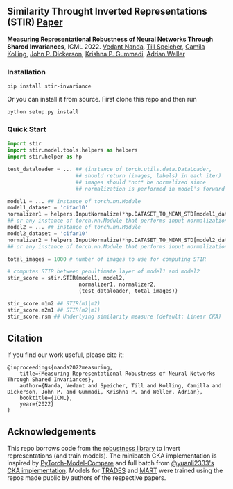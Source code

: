 ## Similarity Throught Inverted Representations (STIR)  [Paper]()

**Measuring Representational Robustness of Neural Networks Through Shared Invariances**, ICML 2022.
[Vedant Nanda](https://nvedant07.github.io/), [Till Speicher](https://people.mpi-sws.org/~tspeicher/), [Camila Kolling](https://camilakolling.github.io/), [John P. Dickerson](http://jpdickerson.com/), [Krishna P. Gummadi](https://people.mpi-sws.org/~gummadi/), [Adrian Weller](http://mlg.eng.cam.ac.uk/adrian/)

### Installation

```
pip install stir-invariance
```

Or you can install it from source. First clone this repo and then run

```
python setup.py install
```

### Quick Start

```python
import stir
import stir.model.tools.helpers as helpers
import stir.helper as hp

test_dataloader = ... ## (instance of torch.utils.data.DataLoader, 
                      ## should return (images, labels) in each iter)
                      ## images should *not* be normalized since 
                      ## normalization is performed in model's forward pass

model1 = ... ## instance of torch.nn.Module
model1_dataset = 'cifar10'
normalizer1 = helpers.InputNormalize(*hp.DATASET_TO_MEAN_STD[model1_dataset]) 
## or any instance of torch.nn.Module that performs input normalization
model2 = ... ## instance of torch.nn.Module
model2_dataset = 'cifar10'
normalizer2 = helpers.InputNormalize(*hp.DATASET_TO_MEAN_STD[model2_dataset])
## or any instance of torch.nn.Module that performs input normalization

total_images = 1000 # number of images to use for computing STIR

# computes STIR between penultimate layer of model1 and model2
stir_score = stir.STIR(model1, model2, 
                       normalizer1, normalizer2, 
                       (test_dataloader, total_images))

stir_score.m1m2 ## STIR(m1|m2)
stir_score.m2m1 ## STIR(m2|m1)
stir_score.rsm ## Underlying similarity measure (default: Linear CKA)
```


## Citation
If you find our work useful, please cite it:

```
@inproceedings{nanda2022measuring,
    title={Measuring Representational Robustness of Neural Networks Through Shared Invariances},
    author={Nanda, Vedant and Speicher, Till and Kolling, Camilla and Dickerson, John P. and Gummadi, Krishna P. and Weller, Adrian},
    booktitle={ICML},
    year={2022}
}
```

## Acknowledgements
This repo borrows code from the [robustness library](https://github.com/MadryLab/robustness) to invert representations (and train models). The minibatch CKA implementation is inspired by [PyTorch-Model-Compare](https://github.com/AntixK/PyTorch-Model-Compare) and full batch from [@yuanli2333's CKA implementation](https://github.com/yuanli2333/CKA-Centered-Kernel-Alignment). Models for [TRADES](https://github.com/yaodongyu/TRADES) and [MART](https://github.com/YisenWang/MART) were trained using the repos made public by authors of the respective papers.
